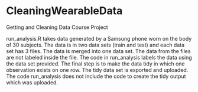 # CleaningWearableData
Getting and Cleaning Data Course Project

run_analysis.R takes data generated by a Samsung phone worn on the body of 30 subjects. The data is in two data sets (train and test) and each data set has 3 files. The data is merged into one data set. The data from the files are not labeled inside the file. The code in run_analysis labels the data using the data set provided. The final step is to make the data tidy in which one observation exists on one row. The tidy data set is exported and uploaded. The code run_analysis does not include the code to create the tidy output which was uploaded.
